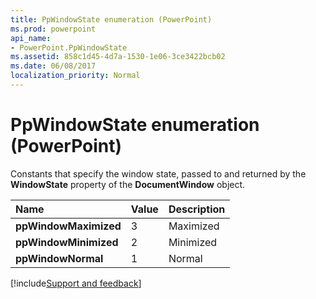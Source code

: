 ```yaml
---
title: PpWindowState enumeration (PowerPoint)
ms.prod: powerpoint
api_name:
- PowerPoint.PpWindowState
ms.assetid: 858c1d45-4d7a-1530-1e06-3ce3422bcb02
ms.date: 06/08/2017
localization_priority: Normal
---
```



# PpWindowState enumeration (PowerPoint)

Constants that specify the window state, passed to and returned by the  **WindowState** property of the **DocumentWindow** object.



|Name|Value|Description|
|:-----|:-----|:-----|
|**ppWindowMaximized**|3|Maximized|
|**ppWindowMinimized**|2|Minimized|
|**ppWindowNormal**|1|Normal|

[!include[Support and feedback](~/includes/feedback-boilerplate.md)]